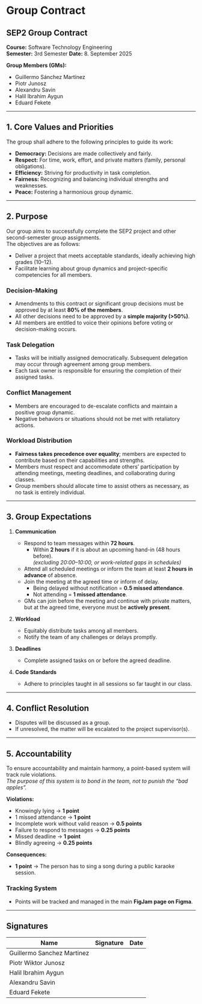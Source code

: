 # Group Contract

## SEP2 Group Contract  
**Course:** Software Technology Engineering  
**Semester:** 3rd Semester
**Date:** 8. September 2025

**Group Members (GMs):**  
- Guillermo Sánchez Martínez  
- Piotr Junosz  
- Alexandru Savin  
- Halil Ibrahim Aygun  
- Eduard Fekete  

---

## 1. Core Values and Priorities

The group shall adhere to the following principles to guide its work:

- **Democracy:** Decisions are made collectively and fairly.  
- **Respect:** For time, work, effort, and private matters (family, personal obligations).  
- **Efficiency:** Striving for productivity in task completion.  
- **Fairness:** Recognizing and balancing individual strengths and weaknesses.  
- **Peace:** Fostering a harmonious group dynamic.  

---

## 2. Purpose

Our group aims to successfully complete the SEP2 project and other second-semester group assignments.  
The objectives are as follows:

- Deliver a project that meets acceptable standards, ideally achieving high grades (10–12).  
- Facilitate learning about group dynamics and project-specific competencies for all members.  

### Decision-Making
- Amendments to this contract or significant group decisions must be approved by at least **80% of the members**.  
- All other decisions need to be approved by a **simple majority (>50%)**.  
- All members are entitled to voice their opinions before voting or decision-making occurs.  

### Task Delegation
- Tasks will be initially assigned democratically. Subsequent delegation may occur through agreement among group members.  
- Each task owner is responsible for ensuring the completion of their assigned tasks.  

### Conflict Management
- Members are encouraged to de-escalate conflicts and maintain a positive group dynamic.  
- Negative behaviors or situations should not be met with retaliatory actions.  

### Workload Distribution
- **Fairness takes precedence over equality**; members are expected to contribute based on their capabilities and strengths.  
- Members must respect and accommodate others’ participation by attending meetings, meeting deadlines, and collaborating during classes.  
- Group members should allocate time to assist others as necessary, as no task is entirely individual.  

---

## 3. Group Expectations

1. **Communication**  
   - Respond to team messages within **72 hours**.  
     - Within **2 hours** if it is about an upcoming hand-in (48 hours before).  
       *(excluding 20:00–10:00, or work-related gaps in schedules)*  
   - Attend all scheduled meetings or inform the team at least **2 hours in advance** of absence.  
   - Join the meeting at the agreed time or inform of delay.  
     - Being delayed without notification = **0.5 missed attendance**.  
     - Not attending = **1 missed attendance**.  
   - GMs can join before the meeting and continue with private matters, but at the agreed time, everyone must be **actively present**.  

2. **Workload**  
   - Equitably distribute tasks among all members.  
   - Notify the team of any challenges or delays promptly.  

3. **Deadlines**  
   - Complete assigned tasks on or before the agreed deadline.  

4. **Code Standards**  
   - Adhere to principles taught in all sessions so far taught in our class.  

---

## 4. Conflict Resolution

- Disputes will be discussed as a group.  
- If unresolved, the matter will be escalated to the project supervisor(s).  

---

## 5. Accountability

To ensure accountability and maintain harmony, a point-based system will track rule violations.  
*The purpose of this system is to bond in the team, not to punish the “bad apples”.*  

**Violations:**  
- Knowingly lying → **1 point**  
- 1 missed attendance → **1 point**  
- Incomplete work without valid reason → **0.5 points**  
- Failure to respond to messages → **0.25 points**  
- Missed deadline → **1 point**  
- Blindly agreeing → **0.25 points**  

**Consequences:**  
- **1 point** → The person has to sing a song during a public karaoke session.

### Tracking System
- Points will be tracked and managed in the main **FigJam page on Figma**.  

---

## Signatures

| Name                       | Signature                | Date       |
|----------------------------|--------------------------|------------|
| Guillermo Sanchez Martinez |                          |            |
| Piotr Wiktor Junosz        |                          |            |
| Halil Ibrahim Aygun        |                          |            |
| Alexandru Savin            |                          |            |
| Eduard Fekete              |                          |            |
